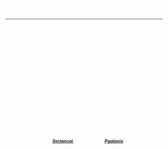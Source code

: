 <html> 

<head> 

<title>fast tutorials</title> 


</head> 

<body text= "White" background= "https://thumbs.dreamstime.com/t/fundo-escuro-vertical-da-textura-da-fibra-do-carbono-63431809.jpg"> 

<h1 align="center"> Fast tutorials </h1><hr /> 

<h2 align="center"> O que é? </h1>
<h3 align="center"> Nos dias atuais é praticamente inpossível viver sem saber o básico de tecnologia, por isso cramos o <i>fast tutorials</i>,<br /> uma forma fácil, de você aprender tudo oque precisa,e se aprofundar, se já tem um pouco de conhecimento.</h3> 

<h2 align="center"> tipos de tutoriais:</h2> 

<h3 align="center"> texto; imagem; vídeo e um sistema que lhe guia em sua tela </h3> 

 

<h2 aling= "center"> A aba comunidade </h2> 


<h2> ainda em costrução </h2> 




<h5 aling= "center"> Esste site foi feito por <a href= "https://github.com/Serjancai"> Serjancai </a> e também por <a href= "https://github.com/PGalaxio"> Pgalaxio </a>

</body>
 










</html>


